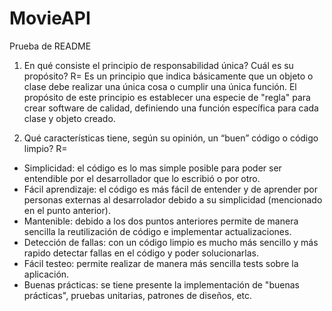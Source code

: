 # MovieAPI
Prueba de README





1. En qué consiste el principio de responsabilidad única? Cuál es su propósito?
R= Es un principio que indica básicamente que un objeto o clase debe realizar una única cosa o cumplir una única función. El propósito de este principio es establecer una especie de "regla" para crear software de calidad, definiendo una función específica para cada clase y objeto creado.

2. Qué características tiene, según su opinión, un “buen” código o código limpio?
R= 
- Simplicidad: el código es lo mas simple posible para poder ser entendible por el desarrollador que lo escribió o por otro.
- Fácil aprendizaje: el código es más fácil de entender y de aprender por personas externas al desarrolador debido a su simplicidad (mencionado en el punto anterior).
- Mantenible: debido a los dos puntos anteriores permite de manera sencilla la reutilización de código e implementar actualizaciones.
- Detección de fallas: con un código limpio es mucho más sencillo y más rapido detectar fallas en el código y poder solucionarlas.
- Fácil testeo: permite realizar de manera más sencilla tests sobre la aplicación.
- Buenas prácticas: se tiene presente la implementación de "buenas prácticas", pruebas unitarias, patrones de diseños, etc.
